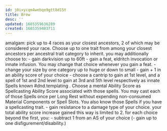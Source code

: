 ```yaml
---
id: j0ixycqm4webqe9gtt8d15t
title: Brew
desc: ''
updated: 1685359636289
created: 1685359483711
---
```


amalgam:
  pick up to 4 races as your closest ancestors, 2 of which may be considered your race. Choose up to one trait from among your closest ancestors per ancestral trait category to inherit.
  you may additionally choose to:
    - gain darkvision up to 60ft
    - gain a feat, eldritch invocation or innate infusion. You may change that choice whenever you gain a feat.
    - change your size by one category up to huge or down to small
    - gain + 1 in an ability score of your choice
    - choose a cantrip to gain at 1st level, and a spell of 1st and 2nd level to gain at 3rd and 5th level respectively as innate Spells known #dnd.templating . Choose a mental Ability Score as Spellcasting Ability Score associated with those spells. You may cast each of those Spells once per Long Rest without expending non-consumed Material Components or Spell Slots. You also know those Spells if you have a spellcasting trait.
    - gain resistance to a damage type of your choice.
    your total ability score increase gained this way is limited to 2.
    for each choice beyond the first, you:
    - subtract 1 from an AS of your choice
    (- gain up to one disfigurement/disability.)